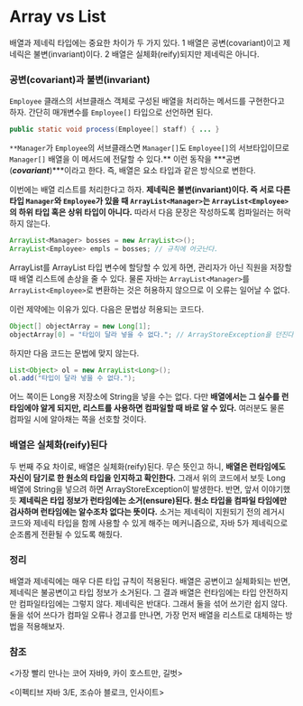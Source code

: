 # Array vs List

배열과 제네릭 타입에는 중요한 차이가 두 가지 있다. 1 배열은 공변(covariant)이고 제네릭은 불변(invariant)이다. 2 배열은 실체화(reify)되지만 제네릭은 아니다.

### 공변(covariant)과 불변(invariant)

`Employee` 클래스의 서브클래스 객체로 구성된 배열을 처리하는 메서드를 구현한다고 하자. 간단히 매개변수를 `Employee[]` 타입으로 선언하면 된다.

```java
public static void process(Employee[] staff) { ... }
```

`**Manager`가 `Employee`의 서브클래스면 `Manager[]`도 `Employee[]`의 서브타입이므로 `Manager[]` 배열을 이 메서드에 전달할 수 있다.** 이런 동작을 ***공변(***covariant***)***이라고 한다. 즉, 배열은 요소 타입과 같은 방식으로 변한다.

이번에는 배열 리스트를 처리한다고 하자. **제네릭은 불변(invariant)이다. 즉 서로 다른 타입 `Manager`와 `Employee`가 있을 때 `ArrayList<Manager>`는 `ArrayList<Employee>`의 하위 타입 혹은 상위 타입이 아니다.** 따라서 다음 문장은 작성하도록 컴파일러는 허락하지 않는다.

```java
ArrayList<Manager> bosses = new ArrayList<>();
ArrayList<Employee> empls = bosses; // 규칙에 어긋난다.
```

ArrayList<Manager>를 ArrayList<Employee> 타입 변수에 할당할 수 있게 하면, 관리자가 아닌 직원을 저장할 때 배열 리스트에 손상을 줄 수 있다. 물론 자바는 `ArrayList<Manager>`를 `ArrayList<Employee>`로 변환하는 것은 허용하지 않으므로 이 오류는 일어날 수 없다.

이런 제약에는 이유가 있다. 다음은 문법상 허용되는 코드다.

```java
Object[] objectArray = new Long[1];
objectArray[0] = "타입이 달라 넣을 수 없다."; // ArrayStoreException을 던진다
```

하지만 다음 코드는 문법에 맞지 않는다.

```java
List<Object> ol = new ArrayList<Long>();
ol.add("타입이 달라 넣을 수 없다.");
```

어느 쪽이든 Long용 저장소에 String을 넣을 수는 없다. 다만 **배열에서는 그 실수를 런타임에야 알게 되지만, 리스트를 사용하면 컴파일할 때 바로 알 수 있다.** 여러분도 물론 컴파일 시에 알아채는 쪽을 선호할 것이다.

### 배열은 실체화(reify)된다

두 번째 주요 차이로, 배열은 실체화(reify)된다. 무슨 뜻인고 하니, **배열은 런타임에도 자신이 담기로 한 원소의 타입을 인지하고 확인한다.** 그래서 위의 코드에서 보듯 Long 배열에 String을 넣으려 하면 ArrayStoreException이 발생한다. 반면, 앞서 이야기했듯 **제네릭은 타입 정보가 런타임에는 소거(ensure)된다. 원소 타입을 컴파일 타임에만 검사하며 런타임에는 알수조차 없다는 뜻이다.** 소거는 제네릭이 지원되기 전의 레거시 코드와 제네릭 타입을 함께 사용할 수 있게 해주는 메커니즘으로, 자바 5가 제네릭으로 순조롭게 전환될 수 있도록 해줬다.

### 정리

배열과 제네릭에는 매우 다른 타입 규칙이 적용된다. 배열은 공변이고 실체화되는 반면, 제네릭은 불공변이고 타입 정보가 소거된다. 그 결과 배열은 런타임에는 타입 안전하지만 컴파일타임에는 그렇지 않다. 제네릭은 반대다. 그래서 둘을 섞어 쓰기란 쉽지 않다. 둘을 섞어 쓰다가 컴파일 오류나 경고를 만나면, 가장 먼저 배열을 리스트로 대체하는 방법을 적용해보자.

### 참조

<가장 빨리 만나는 코어 자바9, 카이 호스트만, 길벗>

<이펙티브 자바 3/E, 조슈아 블로크, 인사이트>
